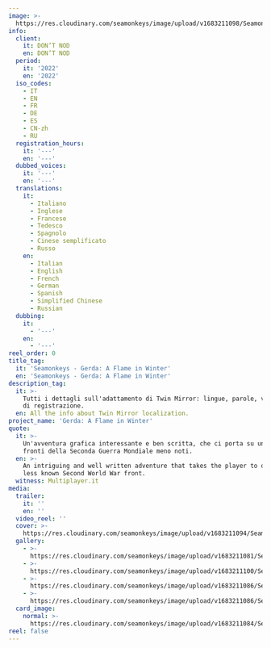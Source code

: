 ```yaml
---
image: >-
  https://res.cloudinary.com/seamonkeys/image/upload/v1683211098/Seamonkeys-website/meta/tag_image_gerda_e8ivk5_nadp9x.jpg
info:
  client:
    it: DON’T NOD
    en: DON’T NOD
  period:
    it: '2022'
    en: '2022'
  iso_codes:
    - IT
    - EN
    - FR
    - DE
    - ES
    - CN-zh
    - RU
  registration_hours:
    it: '---'
    en: '---'
  dubbed_voices:
    it: '---'
    en: '---'
  translations:
    it:
      - Italiano
      - Inglese
      - Francese
      - Tedesco
      - Spagnolo
      - Cinese semplificato
      - Russo
    en:
      - Italian
      - English
      - French
      - German
      - Spanish
      - Simplified Chinese
      - Russian
  dubbing:
    it:
      - '---'
    en:
      - '---'
reel_order: 0
title_tag:
  it: 'Seamonkeys - Gerda: A Flame in Winter'
  en: 'Seamonkeys - Gerda: A Flame in Winter'
description_tag:
  it: >-
    Tutti i dettagli sull'adattamento di Twin Mirror: lingue, parole, voci, ore
    di registrazione.
  en: All the info about Twin Mirror localization.
project_name: 'Gerda: A Flame in Winter'
quote:
  it: >-
    Un'avventura grafica interessante e ben scritta, che ci porta su uno dei
    fronti della Seconda Guerra Mondiale meno noti.
  en: >-
    An intriguing and well written adventure that takes the player to one of the
    less known Second World War front.
  witness: Multiplayer.it
media:
  trailer:
    it: ''
    en: ''
  video_reel: ''
  cover: >-
    https://res.cloudinary.com/seamonkeys/image/upload/v1683211094/Seamonkeys-website/cover/H2x1_NSwitchDS_GerdaAFlameInWinter_crop_q6baem_koy5hf.jpg
  gallery:
    - >-
      https://res.cloudinary.com/seamonkeys/image/upload/v1683211081/Seamonkeys-website/gallery/20220913145541_1_ehj2ln_chvxxy.jpg
    - >-
      https://res.cloudinary.com/seamonkeys/image/upload/v1683211100/Seamonkeys-website/gallery/SCREEN_GERDA_LAUNCH_2-1024x576_rgqofv_vhieup.png
    - >-
      https://res.cloudinary.com/seamonkeys/image/upload/v1683211086/Seamonkeys-website/gallery/GERDA_GatherInformation-1-1024x576_txgfc6_phgi0l.png
    - >-
      https://res.cloudinary.com/seamonkeys/image/upload/v1683211086/Seamonkeys-website/gallery/GAFIW_Screenshots6-1024x576_solx2k_snjwrf.jpg
  card_image:
    normal: >-
      https://res.cloudinary.com/seamonkeys/image/upload/v1683211084/Seamonkeys-website/cards/card-portfolio_gerda_erjg0d_rjtv9t.jpg
reel: false
---
```


